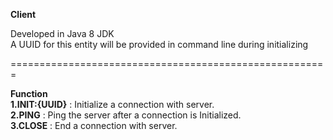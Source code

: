 **Client**  

Developed in Java 8 JDK  
A UUID for this entity will be provided in command line during initializing    

=======================================================

**Function**  
**1.INIT:{UUID}** 		: Initialize a connection with server.  
**2.PING**              : Ping the server after a connection is Initialized.  
**3.CLOSE** 			: End a connection with server.  
